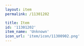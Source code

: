 ```yaml
---
layout: item
permalink: /11301202

title: Item
id: '11301202'
item_name: 'Unknown'
icon_url: 'item/icon/11300902.png'
---
```

